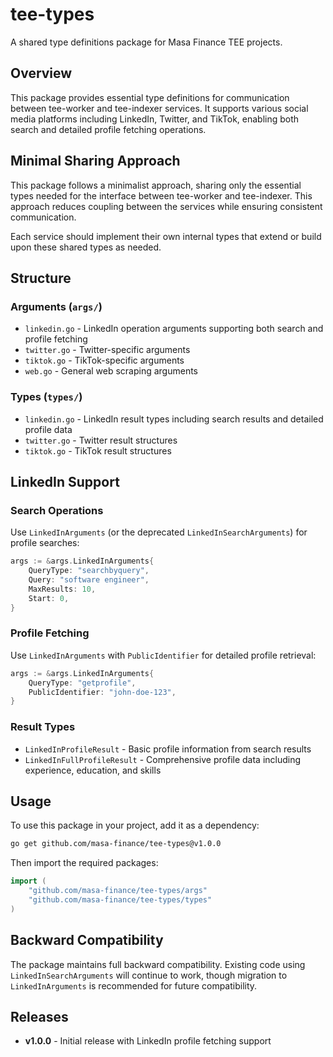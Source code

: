 # tee-types

A shared type definitions package for Masa Finance TEE projects.

## Overview

This package provides essential type definitions for communication between tee-worker and tee-indexer services. It supports various social media platforms including LinkedIn, Twitter, and TikTok, enabling both search and detailed profile fetching operations.

## Minimal Sharing Approach

This package follows a minimalist approach, sharing only the essential types needed for the interface between tee-worker and tee-indexer. This approach reduces coupling between the services while ensuring consistent communication.

Each service should implement their own internal types that extend or build upon these shared types as needed.

## Structure

### Arguments (`args/`)
- `linkedin.go` - LinkedIn operation arguments supporting both search and profile fetching
- `twitter.go` - Twitter-specific arguments
- `tiktok.go` - TikTok-specific arguments
- `web.go` - General web scraping arguments

### Types (`types/`)
- `linkedin.go` - LinkedIn result types including search results and detailed profile data
- `twitter.go` - Twitter result structures
- `tiktok.go` - TikTok result structures

## LinkedIn Support

### Search Operations
Use `LinkedInArguments` (or the deprecated `LinkedInSearchArguments`) for profile searches:

```go
args := &args.LinkedInArguments{
    QueryType: "searchbyquery",
    Query: "software engineer",
    MaxResults: 10,
    Start: 0,
}
```

### Profile Fetching
Use `LinkedInArguments` with `PublicIdentifier` for detailed profile retrieval:

```go
args := &args.LinkedInArguments{
    QueryType: "getprofile",
    PublicIdentifier: "john-doe-123",
}
```

### Result Types
- `LinkedInProfileResult` - Basic profile information from search results
- `LinkedInFullProfileResult` - Comprehensive profile data including experience, education, and skills

## Usage

To use this package in your project, add it as a dependency:

```bash
go get github.com/masa-finance/tee-types@v1.0.0
```

Then import the required packages:

```go
import (
    "github.com/masa-finance/tee-types/args"
    "github.com/masa-finance/tee-types/types"
)
```

## Backward Compatibility

The package maintains full backward compatibility. Existing code using `LinkedInSearchArguments` will continue to work, though migration to `LinkedInArguments` is recommended for future compatibility.

## Releases

- **v1.0.0** - Initial release with LinkedIn profile fetching support